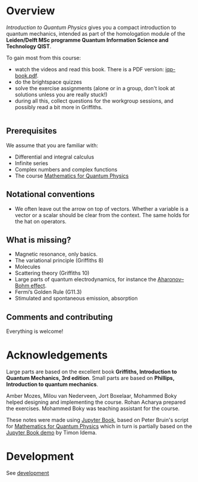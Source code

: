 # Overview

*Introduction to Quantum Physics* gives you a compact introduction to quantum mechanics, intended as part of the homologation module of the **Leiden/Delft MSc programme Quantum Information Science and Technology QIST**.

To gain most from this course:
* watch the videos and read this book. There is a PDF version: [iqp-book.pdf](https://quphotonics.org/qist/iqp/iqp-book/iqp-book.pdf).
* do the brightspace quizzes
* solve the exercise assignments (alone or in a group, don't look at solutions unless you are really stuck!)
* during all this, collect questions for the workgroup sessions, and possibly read a bit more in Griffiths.

<!-- make deeper but https://github.com/executablebooks/jupyter-book/issues/1131 -->
```{tableofcontents}
```

## Prerequisites

We assume that you are familiar with:

- Differential and integral calculus
- Infinite series
- Complex numbers and complex functions
- The course [Mathematics for Quantum Physics](https://pub.math.leidenuniv.nl/~bruinpj/MQP/)

## Notational conventions

* We often leave out the arrow on top of vectors. Whether a variable is a vector or a scalar should be clear from the context. The same holds for the hat on operators.

## What is missing?

* Magnetic resonance, only basics.
* The variational principle (Griffiths 8)
* Molecules
* Scattering theory (Griffiths 10)
* Large parts of quantum electrodynamics, for instance the [Aharonov–Bohm effect](https://en.wikipedia.org/wiki/Aharonov%E2%80%93Bohm_effect).
* Fermi’s Golden Rule (G11.3)
* Stimulated and spontaneous emission, absorption

## Comments and contributing

Everything is welcome!

# Acknowledgements

Large parts are based on the excellent book **Griffiths, Introduction to Quantum Mechanics, 3rd edition**. Small parts are based on **Phillips, Introduction to quantum mechanics**.

Amber Mozes, Milou van Nederveen, Jort Boxelaar, Mohammed Boky helped designing and implementing the course. Rohan Acharya prepared the exercises. Mohammed Boky was teaching assistant for the course.

These notes were made using [Jupyter Book](https://jupyterbook.org/), based on Peter Bruin's script for [Mathematics for Quantum Physics](https://pub.math.leidenuniv.nl/~bruinpj/MQP/) which in turn is partially based on the [Jupyter
Book demo](https://idemalab.tudelft.nl/jupyterbookdemo/) by Timon
Idema.

# Development

See [development](./development.md)
